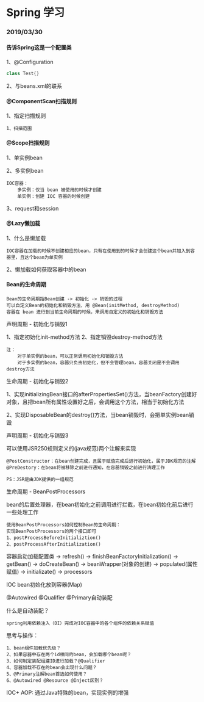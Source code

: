 # Spring 学习

### 2019/03/30

#### 告诉Spring这是一个配置类

1、@Configuration
```JAVA
class Test{}
```
2、与beans.xml的联系

#### @ComponentScan扫描规则

1、指定扫描规则

    1、扫描范围
    
#### @Scope扫描规则

1、单实例bean

2、多实例bean

    IOC容器：
        多实例：仅当 bean 被使用的时候才创建
        单实例：创建 IOC 容器的时候创建

3、request和session

#### @Lazy懒加载

1、什么是懒加载

    IOC容器在加载的时候不创建相应的bean，只有在使用到的时候才会创建这个bean并加入到容器里，且这个bean为单实例

2、懒加载如何获取容器中的bean

#### Bean的生命周期

    Bean的生命周期指Bean创建 -> 初始化 -> 销毁的过程
    可以自定义Bean的初始化和销毁方法，用 @Bean(initMethod, destroyMethod)
    容器在 bean 进行到当前生命周期的时候，来调用自定义的初始化和销毁方法
    
声明周期 - 初始化与销毁1

1、指定初始化init-method方法
2、指定销毁destroy-method方法

    注：
        对于单实例的bean，可以正常调用初始化和销毁方法
        对于多实例的bean，容器只负责初始化，但不会管理bean，容器关闭是不会调用destroy方法

生命周期 - 初始化与销毁2

1、实现initializingBean接口的afterPropertiesSet()方法，当beanFactory创建好对象，且把bean所有属性设置好之后，会调用这个方法，相当于初始化方法

2、实现DisposableBean的destroy()方法，当bean销毁时，会把单实例bean销毁

声明周期 - 初始化与销毁3

可以使用JSR250规则定义的(java规范)两个注解来实现

    @PostConstructor：在bean创建完成，且属于赋值完成后进行初始化，属于JDK规范的注解
    @PreDestory：在bean将被移除之前进行通知，在容器销毁之前进行清理工作
    
    PS：JSR是由JDK提供的一组规范
    
生命周期 - BeanPostProcessors

bean的后置处理器，在bean初始化之前调用进行拦截，在bean初始化前后进行一些处理工作

    使用BeanPostProcessors如何控制Bean的生命周期：
    实现BeanPostProcessors的两个接口即可
    1、postProcessBeforeInitializtion()
    2、postProcessAfterInitialization()
    
容器启动加载配置类 -> refresh() -> finishBeanFactoryInitialization() -> getBean() -> doCreateBean() -> beanWrapper(对象的创建) -> populated(属性赋值) -> initializate() -> processors

IOC bean初始化放到容器(Map)

@Autowired @Qualifier @Primary自动装配

什么是自动装配？
    
    spring利用依赖注入（DI）完成对IOC容器中的各个组件的依赖关系赋值
    
思考与操作：

    1、bean组件加载优先级？
    2、如果容器中存在两个id相同的bean，会加载哪个bean呢？
    3、如何制定装配组建ID进行加载？@Qualifier
    4、容器加载不存在的bean会出现什么问题？
    5、@Primary注解bean首选如何使用？
    6、@Autowired @Resource @Inject区别？
    
IOC+
AOP: 通过Java特殊的bean，实现实例的增强